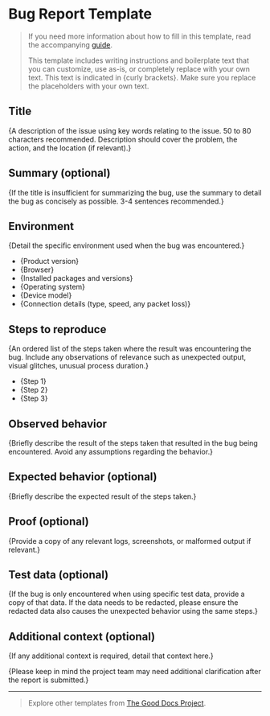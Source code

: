 # Bug Report Template

> If you need more information about how to fill in this template, read the accompanying [guide](https://gitlab.com/tgdp/templates/-/blob/main/bug-report/guide_bug-report.md).
>
> This template includes writing instructions and boilerplate text that you can customize, use as-is, or completely replace with your own text. This text is indicated in {curly brackets}. Make sure you replace the placeholders with your own text.

## Title

{A description of the issue using key words relating to the issue. 50 to 80 characters recommended. Description should cover the problem, the action, and the location (if relevant).}

## Summary (optional)

{If the title is insufficient for summarizing the bug, use the summary to detail the bug as concisely as possible. 3-4 sentences recommended.}

## Environment

{Detail the specific environment used when the bug was encountered.}

* {Product version}
* {Browser}
* {Installed packages and versions}
* {Operating system}
* {Device model}
* {Connection details (type, speed, any packet loss)}

## Steps to reproduce

{An ordered list of the steps taken where the result was encountering the bug. Include any observations of relevance such as unexpected output, visual glitches, unusual process duration.}

* {Step 1}
* {Step 2}
* {Step 3}

## Observed behavior

{Briefly describe the result of the steps taken that resulted in the bug being encountered. Avoid any assumptions regarding the behavior.}

## Expected behavior (optional)

{Briefly describe the expected result of the steps taken.}

## Proof (optional)

{Provide a copy of any relevant logs, screenshots, or malformed output if relevant.}

## Test data (optional)

{If the bug is only encountered when using specific test data, provide a copy of that data. If the data needs to be redacted, please ensure the redacted data also causes the unexpected behavior using the same steps.}

## Additional context (optional)

{If any additional context is required, detail that context here.}

{Please keep in mind the project team may need additional clarification after the report is submitted.}

---

> Explore other templates from [The Good Docs Project](https://thegooddocsproject.dev/). 
